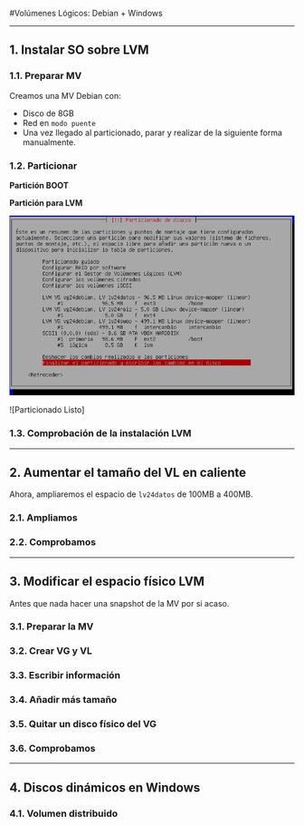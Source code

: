 
#Volúmenes Lógicos: Debian + Windows

---

## 1. Instalar SO sobre LVM

### 1.1. Preparar MV

Creamos una MV Debian con:
* Disco de 8GB
* Red en `modo puente`
* Una vez llegado al particionado, parar y realizar de la siguiente forma manualmente.

### 1.2. Particionar

**Partición BOOT**


**Partición para LVM**


![Particiones](./images/particion-lvm.png)

![Particionado Listo]

### 1.3. Comprobación de la instalación LVM



---

## 2. Aumentar el tamaño del VL en caliente

Ahora, ampliaremos el espacio de `lv24datos` de 100MB a 400MB.

### 2.1. Ampliamos



### 2.2. Comprobamos



---

## 3. Modificar el espacio físico LVM

Antes que nada hacer una snapshot de la MV por si acaso.

### 3.1. Preparar la MV



### 3.2. Crear VG y VL



### 3.3. Escribir información



### 3.4. Añadir más tamaño



### 3.5. Quitar un disco físico del VG



### 3.6. Comprobamos



---

## 4. Discos dinámicos en Windows


### 4.1. Volumen distribuido
